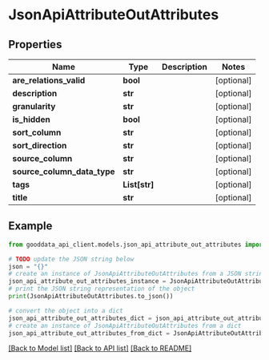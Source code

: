 # JsonApiAttributeOutAttributes


## Properties

Name | Type | Description | Notes
------------ | ------------- | ------------- | -------------
**are_relations_valid** | **bool** |  | [optional] 
**description** | **str** |  | [optional] 
**granularity** | **str** |  | [optional] 
**is_hidden** | **bool** |  | [optional] 
**sort_column** | **str** |  | [optional] 
**sort_direction** | **str** |  | [optional] 
**source_column** | **str** |  | [optional] 
**source_column_data_type** | **str** |  | [optional] 
**tags** | **List[str]** |  | [optional] 
**title** | **str** |  | [optional] 

## Example

```python
from gooddata_api_client.models.json_api_attribute_out_attributes import JsonApiAttributeOutAttributes

# TODO update the JSON string below
json = "{}"
# create an instance of JsonApiAttributeOutAttributes from a JSON string
json_api_attribute_out_attributes_instance = JsonApiAttributeOutAttributes.from_json(json)
# print the JSON string representation of the object
print(JsonApiAttributeOutAttributes.to_json())

# convert the object into a dict
json_api_attribute_out_attributes_dict = json_api_attribute_out_attributes_instance.to_dict()
# create an instance of JsonApiAttributeOutAttributes from a dict
json_api_attribute_out_attributes_from_dict = JsonApiAttributeOutAttributes.from_dict(json_api_attribute_out_attributes_dict)
```
[[Back to Model list]](../README.md#documentation-for-models) [[Back to API list]](../README.md#documentation-for-api-endpoints) [[Back to README]](../README.md)


